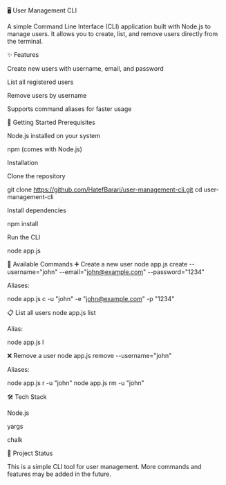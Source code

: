 🖥️ User Management CLI

A simple Command Line Interface (CLI) application built with Node.js to manage users.
It allows you to create, list, and remove users directly from the terminal.

✨ Features

Create new users with username, email, and password

List all registered users

Remove users by username

Supports command aliases for faster usage

🚀 Getting Started
Prerequisites

Node.js
 installed on your system

npm
 (comes with Node.js)

Installation

Clone the repository

git clone https://github.com/HatefBarari/user-management-cli.git
cd user-management-cli


Install dependencies

npm install


Run the CLI

node app.js

📌 Available Commands
➕ Create a new user
node app.js create --username="john" --email="john@example.com" --password="1234"


Aliases:

node app.js c -u "john" -e "john@example.com" -p "1234"

📋 List all users
node app.js list


Alias:

node app.js l

❌ Remove a user
node app.js remove --username="john"


Aliases:

node app.js r -u "john"
node app.js rm -u "john"

🛠 Tech Stack

Node.js

yargs

chalk

📌 Project Status

This is a simple CLI tool for user management.
More commands and features may be added in the future.
